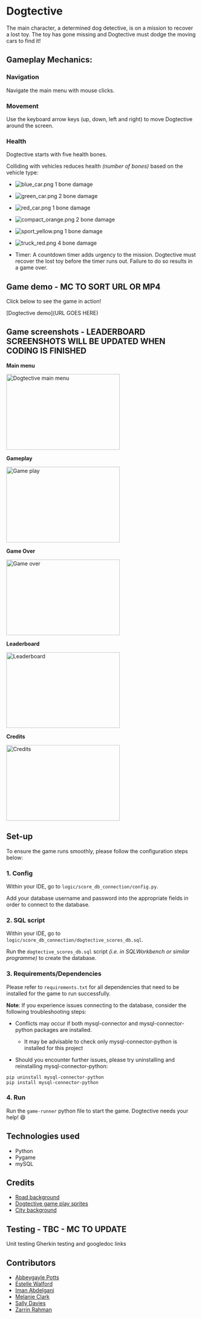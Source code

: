 # Dogtective

The main character, a determined dog detective, is on a mission to recover a lost toy.
The toy has gone missing and Dogtective must dodge the moving cars to find it!

## Gameplay Mechanics:

### Navigation
Navigate the main menu with mouse clicks.

### Movement
Use the keyboard arrow keys (up, down, left and right) to move Dogtective around the screen.

### Health
Dogtective starts with five health bones.

Colliding with vehicles reduces health _(number of bones)_ based on the vehicle type:
- ![blue_car.png](logic/assets/images/obstacles/blue_car.png) 1 bone damage
- ![green_car.png](logic/assets/images/obstacles/green_car.png) 2 bone damage
- ![red_car.png](logic/assets/images/obstacles/red_car.png) 1 bone damage
- ![compact_orange.png](logic/assets/images/obstacles/compact_orange.png) 2 bone damage
- ![sport_yellow.png](logic/assets/images/obstacles/sport_yellow.png) 1 bone damage
- ![truck_red.png](logic/assets/images/obstacles/truck_red.png) 4 bone damage

- Timer:
A countdown timer adds urgency to the mission. Dogtective must recover the lost toy before the timer runs out. Failure to do so results in a game over.


## Game demo - MC TO SORT URL OR MP4

Click below to see the game in action!

[Dogtective demo](URL GOES HERE)

## Game screenshots - LEADERBOARD SCREENSHOTS WILL BE UPDATED WHEN CODING IS FINISHED

**Main menu**

<img src="logic/assets/images/readme/main_menu.png" alt="Dogtective main menu" width="300" height="200">

**Gameplay**

<img src="logic/assets/images/readme/game_play.png" alt="Game play" width="300" height="200">

**Game Over**

<img src="logic/assets/images/readme/game_over.png" alt="Game over" width="300" height="200">

**Leaderboard**

<img src="logic/assets/images/readme/leaderboard.png" alt="Leaderboard" width="300" height="200">

**Credits**

<img src="logic/assets/images/readme/credits.png" alt="Credits" width="300" height="200">

## Set-up

To ensure the game runs smoothly, please follow the configuration steps below:

### 1. Config

Within your IDE, go to `logic/score_db_connection/config.py`.

Add your database username and password into the appropriate fields in order to connect to the database.

### 2. SQL script

Within your IDE, go to `logic/score_db_connection/dogtective_scores_db.sql`.

Run the `dogtective_scores_db.sql` script _(i.e. in SQLWorkbench or similar programme)_ to create the database.

### 3. Requirements/Dependencies

Please refer to `requirements.txt` for all dependencies that need to be installed for the game to run successfully.

**Note**: If you experience issues connecting to the database, consider the following troubleshooting steps:

- Conflicts may occur if both mysql-connector and mysql-connector-python packages are installed.
    - It may be advisable to check only mysql-connector-python is installed for this project


- Should you encounter further issues, please try uninstalling and reinstalling mysql-connector-python:

```
pip uninstall mysql-connector-python
pip install mysql-connector-python
```

### 4. Run

Run the `game-runner` python file to start the game. Dogtective needs your help! 😄

## Technologies used

- Python
- Pygame
- mySQL

## Credits
- [Road background](https://www.freepik.com/free-vector/aerial-scene-intersection_5361164.htm#fromView=search&page=1&position=6&uuid=a2915187-2a0e-49fe-b8a5-0a10b6afb006)
- [Dogtective game play sprites](https://free-game-assets.itch.io/free-street-animal-pixel-art-asset-pack)
- [City background](https://lucky-loops.itch.io/parallax-city-background)


## Testing - TBC - MC TO UPDATE

Unit testing
Gherkin testing and googledoc links

## Contributors

- [Abbeygayle Potts](https://github.com/AbbeygayleP)
- [Estelle Walford](https://github.com/esterwalf)
- [Iman Abdelgani](https://github.com/AversionToDeepWater)
- [Melanie Clark](https://github.com/Melanie-Clark)
- [Sally Davies](https://github.com/baby-sal)
- [Zarrin Rahman](https://github.com/z-for-zarrin)
